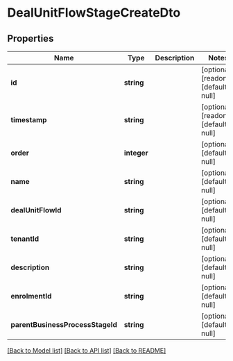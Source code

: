 # DealUnitFlowStageCreateDto

## Properties
Name | Type | Description | Notes
------------ | ------------- | ------------- | -------------
**id** | **string** |  | [optional] [readonly] [default to null]
**timestamp** | **string** |  | [optional] [readonly] [default to null]
**order** | **integer** |  | [optional] [default to null]
**name** | **string** |  | [optional] [default to null]
**dealUnitFlowId** | **string** |  | [optional] [default to null]
**tenantId** | **string** |  | [optional] [default to null]
**description** | **string** |  | [optional] [default to null]
**enrolmentId** | **string** |  | [optional] [default to null]
**parentBusinessProcessStageId** | **string** |  | [optional] [default to null]

[[Back to Model list]](../README.md#documentation-for-models) [[Back to API list]](../README.md#documentation-for-api-endpoints) [[Back to README]](../README.md)



